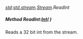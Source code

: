 _[std](../../modules/std/std-module.md):[std.stream](../../modules/std/std-stream.md).[Stream](../../modules/std/std-stream-stream.md).ReadInt_
##### Method ReadInt:[Int](../../modules/wonkey/wonkey-types-int.md)(  )
Reads a 32 bit int from the stream.
